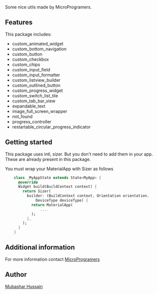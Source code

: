 <!-- 
This README describes the package. If you publish this package to pub.dev,
this README's contents appear on the landing page for your package.

For information about how to write a good package README, see the guide for
[writing package pages](https://dart.dev/guides/libraries/writing-package-pages). 

For general information about developing packages, see the Dart guide for
[creating packages](https://dart.dev/guides/libraries/create-library-packages)
and the Flutter guide for
[developing packages and plugins](https://flutter.dev/developing-packages). 
-->

Some nice utils made by MicroProgramers.

## Features

This package includes:

- custom_animated_widget
- custom_bottom_navigation
- custom_button
- custom_checkbox
- custom_chips
- custom_input_field
- custom_input_formatter
- custom_listview_builder
- custom_outlined_button
- custom_progress_widget
- custom_switch_list_tile
- custom_tab_bar_view
- expandable_text
- image_full_screen_wrapper
- not_found
- progress_controller
- restartable_circular_progress_indicator

## Getting started

This package uses intl, sizer. But you don't need to add them in your app. These are already present in this package.

You must wrap your MaterialApp with Sizer as follows

```dart
    class _MyAppState extends State<MyApp> {
      @override
      Widget build(BuildContext context) {
        return Sizer(
          builder: (BuildContext context, Orientation orientation,
              DeviceType deviceType) {
            return MaterialApp(
                ....
            );
          },
        );
      }
    }
```

## Additional information

For more information contact [MicroProgramers](https://microprogramers.com)

## Author
 [Mubashar Hussain](https://facebook.com/MicroProgramer)